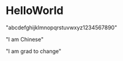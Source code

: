 HelloWorld
==========

"abcdefghijklmnopqrstuvwxyz1234567890"

"I am Chinese"

"I am grad to change"
